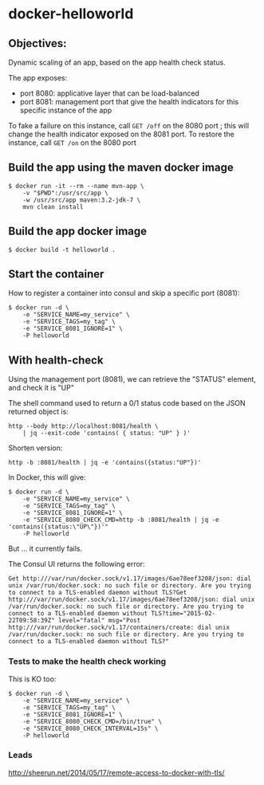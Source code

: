 # docker-helloworld

## Objectives:

Dynamic scaling of an app, based on the app health check status.

The app exposes:
* port 8080: applicative layer that can be load-balanced
* port 8081: management port that give the health indicators for this specific instance of the app

To fake a failure on this instance, call `GET /off` on the 8080 port ; this will change the health indicator exposed on the 8081 port.
To restore the instance, call `GET /on` on the 8080 port

## Build the app using the maven docker image

```
$ docker run -it --rm --name mvn-app \
    -v "$PWD":/usr/src/app \
    -w /usr/src/app maven:3.2-jdk-7 \
    mvn clean install
```

## Build the app docker image

```
$ docker build -t helloworld .
```

## Start the container

How to register a container into consul and skip a specific port (8081):

```
$ docker run -d \
    -e "SERVICE_NAME=my_service" \
    -e "SERVICE_TAGS=my_tag" \
    -e "SERVICE_8081_IGNORE=1" \
    -P helloworld
```

## With health-check

Using the management port (8081), we can retrieve the "STATUS" element, and check it is "UP"

The shell command used to return a 0/1 status code based on the JSON returned object is:

```
http --body http://localhost:8081/health \
    | jq --exit-code 'contains( { status: "UP" } )'
```

Shorten version:

```
http -b :8081/health | jq -e 'contains({status:"UP"})'
```

In Docker, this will give:

```
$ docker run -d \
    -e "SERVICE_NAME=my_service" \
    -e "SERVICE_TAGS=my_tag" \
    -e "SERVICE_8081_IGNORE=1" \
    -e "SERVICE_8080_CHECK_CMD=http -b :8081/health | jq -e 'contains({status:\"UP\"})'"
    -P helloworld
```

But ... it currently fails.

The Consul UI returns the following error:

```
Get http:///var/run/docker.sock/v1.17/images/6ae78eef3208/json: dial unix /var/run/docker.sock: no such file or directory. Are you trying to connect to a TLS-enabled daemon without TLS?Get http:///var/run/docker.sock/v1.17/images/6ae78eef3208/json: dial unix /var/run/docker.sock: no such file or directory. Are you trying to connect to a TLS-enabled daemon without TLS?time="2015-02-22T09:58:39Z" level="fatal" msg="Post http:///var/run/docker.sock/v1.17/containers/create: dial unix /var/run/docker.sock: no such file or directory. Are you trying to connect to a TLS-enabled daemon without TLS?" 
```

### Tests to make the health check working

This is KO too:

```
$ docker run -d \
    -e "SERVICE_NAME=my_service" \
    -e "SERVICE_TAGS=my_tag" \
    -e "SERVICE_8081_IGNORE=1" \
    -e "SERVICE_8080_CHECK_CMD=/bin/true" \
    -e "SERVICE_8080_CHECK_INTERVAL=15s" \
    -P helloworld
```

### Leads

http://sheerun.net/2014/05/17/remote-access-to-docker-with-tls/

